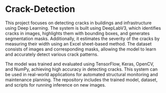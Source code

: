 # Crack-Detection

This project focuses on detecting cracks in buildings and infrastructure using Deep Learning. The system is built using DeepLabV3, which identifies cracks in images, highlights them with bounding boxes, and generates segmentation masks. Additionally, it estimates the severity of the cracks by measuring their width using an Excel sheet-based method. The dataset consists of images and corresponding masks, allowing the model to learn and accurately detect various crack patterns.

The model was trained and evaluated using TensorFlow, Keras, OpenCV, and NumPy, achieving high accuracy in detecting cracks. This system can be used in real-world applications for automated structural monitoring and maintenance planning. The repository includes the trained model, dataset, and scripts for running inference on new images.
